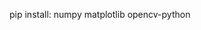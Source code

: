 


pip install:
numpy
matplotlib
opencv-python
                                                                                                                                
